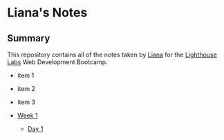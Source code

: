 # Liana's Notes

## Summary
This repository contains all of the notes taken by [Liana](https://github.com/lianaa98) for the [Lighthouse Labs](https://www.lighthouselabs.ca/) Web Development Bootcamp.

* item 1
* item 2
* item 3

* [Week 1](/Week_1)
  * [Day 1](/Week_1/Day_1)
